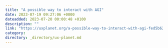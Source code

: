 ```yaml
---
title: "A possible way to interact with AGI"
date: 2023-07-19 09:27:06 +0000
dateadded: 2023-07-20 00:00:48 +0100
description: ""
link: "https://uxplanet.org/a-possible-way-to-interact-with-agi-fed5b620890c?source=rss----819cc2aaeee0---4"
category:
directory: _directory/ux-planet.md
---
```


